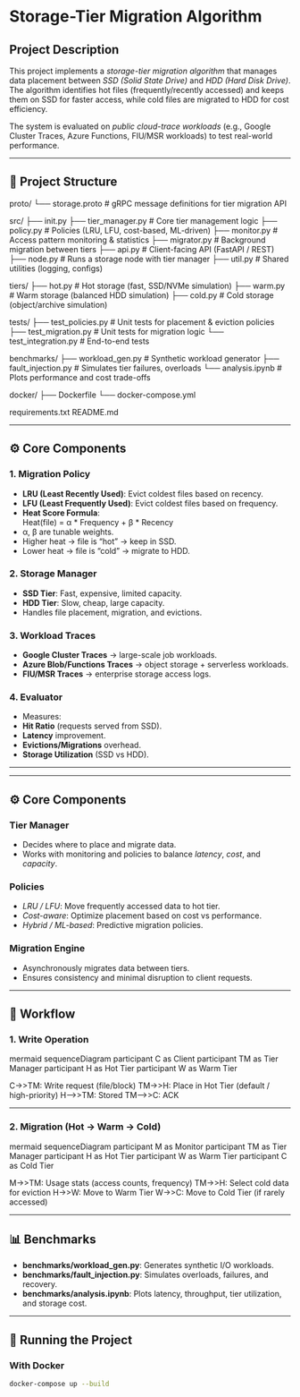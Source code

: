# Storage-Tier Migration Algorithm

##  Project Description
This project implements a *storage-tier migration algorithm* that manages data placement between *SSD (Solid State Drive)* and *HDD (Hard Disk Drive)*.  
The algorithm identifies hot files (frequently/recently accessed) and keeps them on SSD for faster access, while cold files are migrated to HDD for cost efficiency.  

The system is evaluated on *public cloud-trace workloads* (e.g., Google Cluster Traces, Azure Functions, FIU/MSR workloads) to test real-world performance.

---

## 📂 Project Structure

proto/
└── storage.proto # gRPC message definitions for tier migration API

src/
├── init.py
├── tier_manager.py # Core tier management logic
├── policy.py # Policies (LRU, LFU, cost-based, ML-driven)
├── monitor.py # Access pattern monitoring & statistics
├── migrator.py # Background migration between tiers
├── api.py # Client-facing API (FastAPI / REST)
├── node.py # Runs a storage node with tier manager
├── util.py # Shared utilities (logging, configs)

tiers/
├── hot.py # Hot storage (fast, SSD/NVMe simulation)
├── warm.py # Warm storage (balanced HDD simulation)
├── cold.py # Cold storage (object/archive simulation)

tests/
├── test_policies.py # Unit tests for placement & eviction policies
├── test_migration.py # Unit tests for migration logic
└── test_integration.py # End-to-end tests

benchmarks/
├── workload_gen.py # Synthetic workload generator
├── fault_injection.py # Simulates tier failures, overloads
└── analysis.ipynb # Plots performance and cost trade-offs

docker/
├── Dockerfile
└── docker-compose.yml

requirements.txt
README.md

---

## ⚙ Core Components

### 1. Migration Policy
- **LRU (Least Recently Used)**: Evict coldest files based on recency.  
- **LFU (Least Frequently Used)**: Evict coldest files based on frequency.  
- **Heat Score Formula**:  
Heat(file) = α * Frequency + β * Recency
- α, β are tunable weights.  
- Higher heat → file is “hot” → keep in SSD.  
- Lower heat → file is “cold” → migrate to HDD.  

### 2. Storage Manager
- **SSD Tier**: Fast, expensive, limited capacity.  
- **HDD Tier**: Slow, cheap, large capacity.  
- Handles file placement, migration, and evictions.  

### 3. Workload Traces
- **Google Cluster Traces** → large-scale job workloads.  
- **Azure Blob/Functions Traces** → object storage + serverless workloads.  
- **FIU/MSR Traces** → enterprise storage access logs.  

### 4. Evaluator
- Measures:  
- **Hit Ratio** (requests served from SSD).  
- **Latency** improvement.  
- **Evictions/Migrations** overhead.  
- **Storage Utilization** (SSD vs HDD).  

---


---

## ⚙ Core Components

### Tier Manager
- Decides where to place and migrate data.  
- Works with monitoring and policies to balance *latency*, *cost*, and *capacity*.  

### Policies
- *LRU / LFU*: Move frequently accessed data to hot tier.  
- *Cost-aware*: Optimize placement based on cost vs performance.  
- *Hybrid / ML-based*: Predictive migration policies.  

### Migration Engine
- Asynchronously migrates data between tiers.  
- Ensures consistency and minimal disruption to client requests.  

---

## 🔄 Workflow

### 1. Write Operation
mermaid
sequenceDiagram
  participant C as Client
  participant TM as Tier Manager
  participant H as Hot Tier
  participant W as Warm Tier

  C->>TM: Write request (file/block)
  TM->>H: Place in Hot Tier (default / high-priority)
  H-->>TM: Stored
  TM-->>C: ACK

---

### 2. Migration (Hot → Warm → Cold)
mermaid
sequenceDiagram
  participant M as Monitor
  participant TM as Tier Manager
  participant H as Hot Tier
  participant W as Warm Tier
  participant C as Cold Tier

  M->>TM: Usage stats (access counts, frequency)
  TM->>H: Select cold data for eviction
  H->>W: Move to Warm Tier
  W->>C: Move to Cold Tier (if rarely accessed)

---

## 📊 Benchmarks

* **benchmarks/workload_gen.py**: Generates synthetic I/O workloads.  
* **benchmarks/fault_injection.py**: Simulates overloads, failures, and recovery.  
* **benchmarks/analysis.ipynb**: Plots latency, throughput, tier utilization, and storage cost.  

---

## 🚀 Running the Project

### With Docker
```bash
docker-compose up --build
